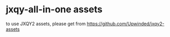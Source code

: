 # jxqy-all-in-one assets
to use JXQY2 assets, please get from https://github.com/Upwinded/jxqy2-assets
